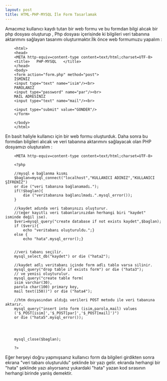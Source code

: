 ```yaml
---
layout: post
title: HTML-PHP-MYSQL İle Form Tasarlamak
---
```


Amacımız kullanıcı kaydı tutan bir web formu ve bu formdan bilgi alıcak bir php dosyası oluşturup , Php
dosyası içerisinde ki bilgileri veri tabanına aktarımını sağlayan tasarımı oluşturmaktır.İlk önce web formumuzu yapalım :

		<html>
		<head>
		<META http-equiv=content-type content=text/html;charset=UTF-8>
		<title>   PHP-MYSQL   </title>
		</head>
		<body>
		<form action="form.php" method="post">
		İSMİNİZ 
		<input type="text" name="isim"/><br>
		PAROLANIZ 
		<input type="password" name="par"/><br>
		MAİL ADRESİNİZ
		<input type="text" name="mail"/><br>
					
		<input type="submit" value="GONDER"/>
		</form>

		</body>
		</html>
					
En basit haliyle kullanıcı için bir web formu oluşturduk. Daha sonra bu formdan bilgileri alıcak ve veri tabanına aktarımını sağlayacak
olan PHP dosyamızı oluşturalım :

		<META http-equiv=content-type content=text/html;charset=UTF-8>

		<?php
		
		//mysql e bağlanma kısmı
		$baglan=mysql_connect("localhost","KULLANICI ADINIZ","KULLANICI ŞİFRENİZ") 
		or die ("veri tabanına bağlanamadı.");
		if(!$baglan){
			die ("veritabanına bağlanılmadı.".mysql_error());
		}
		
		//kaydet adında veri tabanınızı oluşturur.
		//(eğer kayıtlı veri tabanlarınızdan herhangi biri "kaydet" isminde değil ise).
		$veri=mysql_query("create database if not exists kaydet",$baglan);
		if ($veri){
			echo "veritabanı oluşturuldu.";}
		else {
			echo "hata".mysql_error();}
			
			
		//veri tabanı seçilir.
		mysql_select_db("kaydet") or die ("hata2");
		
		//kaydet adlı veritabanı içinde form adlı tablo varsa silinir.
		mysql_query("drop table if exists form") or die ("hata3");
		// ve yenisi oluşturulur.
		mysql_query("create table form(
		isim varchar(30),
		parola char(100) primary key,
		mail text(150))") or die ("hata4");

		//htm dosyasından aldığı verileri POST metodu ile veri tabanına aktarır.
		mysql_query("insert into form (isim,parola,mail) values 
		('$_POST[isim]','$_POST[par]','$_POST[mail]')") 
		or die ("hata5".mysql_error());




		mysql_close($baglan);
			
		?>
		
Eğer herşeyi doğru yapmışsanız kullanıcı form da bilgileri girdikten sonra ekrana "veri tabanı oluşturuldu" şeklinde bir yazı gelir.
ekranda herhangi bir "hata" şeklinde yazı alıyorsanız yukardaki "hata" yazan kod sırasının herhangi birinde yanlış demektir.

